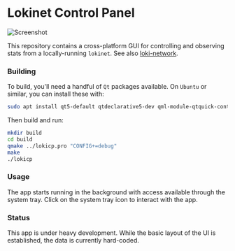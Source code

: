 # Lokinet Control Panel

![Screenshot](../media/images/lokinet_ui_screenshot.png?raw=true)

This repository contains a cross-platform GUI for controlling and observing stats from a locally-running `lokinet`. See also [loki-network](https://github.com/loki-project/loki-network).

### Building

To build, you'll need a handful of `Qt` packages available. On `Ubuntu` or similar, you can install these with:

```bash
sudo apt install qt5-default qtdeclarative5-dev qml-module-qtquick-controls qml-module-qtquick-controls2 qml-module-qtquick-dialogs qml-module-qt-labs-platform qml-module-qtcharts libqt5charts5-dev
```

Then build and run:

```bash
mkdir build
cd build
qmake ../lokicp.pro "CONFIG+=debug"
make
./lokicp
```

### Usage

The app starts running in the background with access available through the system tray. Click on the system tray icon to interact with the app.

### Status

This app is under heavy development. While the basic layout of the UI is established, the data is currently hard-coded.
